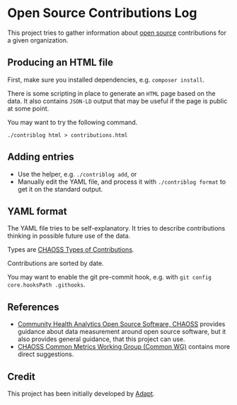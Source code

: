 # Open Source Contributions Log

This project tries to gather information about
[open source](https://opensource.org/osd) contributions for a given
organization.

## Producing an HTML file

First, make sure you installed dependencies, e.g. `composer install`.

There is some scripting in place to generate an `HTML` page based on the data.
It also contains `JSON-LD` output that may be useful if the page is public at
some point.

You may want to try the following command.

    ./contriblog html > contributions.html

## Adding entries

- Use the helper, e.g. `./contriblog add`, or
- Manually edit the YAML file, and process it with `./contriblog format` to get
  it on the standard output.

## YAML format

The YAML file tries to be self-explanatory.
It tries to describe contributions thinking in possible future use of the data.

Types are [CHAOSS Types of
Contributions](https://github.com/chaoss/wg-common/blob/master/focus-areas/what/types-of-contributions.md).

Contributions are sorted by date.

You may want to enable the git pre-commit hook, e.g. with
`git config core.hooksPath .githooks`.

## References

- [Community Health Analytics Open Source Software, CHAOSS](https://chaoss.community/)
  provides guidance about data measurement around open source software, but it
  also provides general guidance, that this project can use.
- [CHAOSS Common Metrics Working Group (Common WG)](https://github.com/chaoss/wg-common)
  contains more direct suggestions.

## Credit

This project has been initially developed by [Adapt](https://adaptagency.com/).
